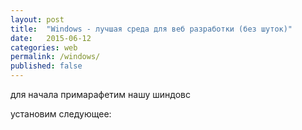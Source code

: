 ```yaml
---
layout: post
title:  "Windows - лучшая среда для веб разработки (без шуток)"
date:   2015-06-12 
categories: web
permalink: /windows/
published: false
---
```



для начала примарафетим нашу шиндовс

установим следующее: 